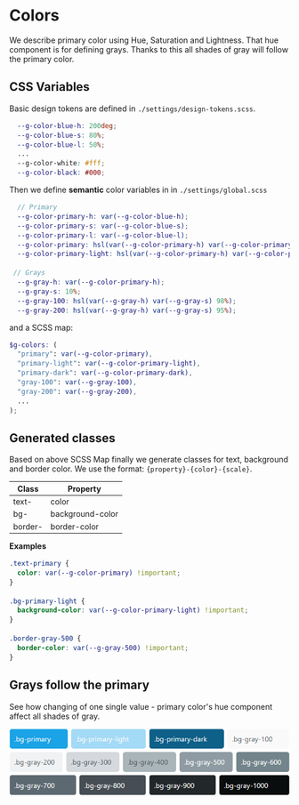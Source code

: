 # Colors

We describe primary color using Hue, Saturation and Lightness. That hue component is for defining grays. Thanks to this all shades of gray will follow the primary color.

## CSS Variables

Basic design tokens are defined in <code>./settings/design-tokens.scss</code>.

```SCSS
  --g-color-blue-h: 200deg;
  --g-color-blue-s: 80%;
  --g-color-blue-l: 50%;
  ...
  --g-color-white: #fff;
  --g-color-black: #000;

```

Then we define **semantic** color variables in in <code>./settings/global.scss</code>

```SCSS
  // Primary
  --g-color-primary-h: var(--g-color-blue-h);
  --g-color-primary-s: var(--g-color-blue-s);
  --g-color-primary-l: var(--g-color-blue-l);
  --g-color-primary: hsl(var(--g-color-primary-h) var(--g-color-primary-s) var(--g-color-primary-l));
  --g-color-primary-light: hsl(var(--g-color-primary-h) var(--g-color-primary-s) 80%);

 // Grays
  --g-gray-h: var(--g-color-primary-h);
  --g-gray-s: 10%;
  --g-gray-100: hsl(var(--g-gray-h) var(--g-gray-s) 98%);
  --g-gray-200: hsl(var(--g-gray-h) var(--g-gray-s) 95%);

```

and a SCSS map:

```SCSS
$g-colors: (
  "primary": var(--g-color-primary),
  "primary-light": var(--g-color-primary-light),
  "primary-dark": var(--g-color-primary-dark),
  "gray-100": var(--g-gray-100),
  "gray-200": var(--g-gray-200),
  ...
);
```

## Generated classes

Based on above SCSS Map finally we generate classes for text, background and border color.
We use the format: <code>{property}-{color}-{scale}</code>.

| Class   | Property         |
| ------- | ---------------- |
| text-   | color            |
| bg-     | background-color |
| border- | border-color     |

**Examples**

```CSS
.text-primary {
  color: var(--g-color-primary) !important;
}

.bg-primary-light {
  background-color: var(--g-color-primary-light) !important;
}

.border-gray-500 {
  border-color: var(--g-gray-500) !important;
}


```

## Grays follow the primary

See how changing of one single value - primary color's hue component affect all shades of gray.

![fluid ui logo](./images/colors.gif)
